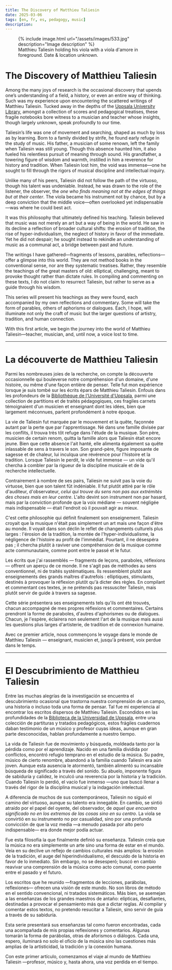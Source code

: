 ```yaml
---
title: The Discovery of Matthieu Taliesin
date: 2025-03-06
tags: [en, fr, es, pedagogy, music]
description: 
---
```


<figure>
{% include image.html url="/assets/images/533.jpg" description="Image description" %}

<figcaption>Matthieu Taliesin holding his viola with a viola d'amore in foreground. Date & location unknown.</figcaption>
</figure>

# The Discovery of Matthieu Taliesin

Among the many joys of research is the occasional discovery that upends one’s understanding of a field, a history, or even an entire way of thinking. Such was my experience upon encountering the scattered writings of Matthieu Taliesin. Tucked away in the depths of the [Uppsala University Library](https://en.wikipedia.org/wiki/Uppsala_University_Library), amongst a collection of scores and pedagogical treatises, these fragile notebooks bore witness to a musician and teacher whose insights, though largely unknown, speak profoundly to our time.

Taliesin’s life was one of movement and searching, shaped as much by loss as by learning. Born to a family divided by strife, he found early refuge in the study of music. His father, a musician of some renown, left the family when Taliesin was still young. Though this absence haunted him, it also fueled his relentless pursuit of meaning through sound. His grandfather, a towering figure of wisdom and warmth, instilled in him a reverence for history and tradition. When Taliesin lost him, the void was immense—one he sought to fill through the rigors of musical discipline and intellectual inquiry.

Unlike many of his peers, Taliesin did not follow the path of the virtuoso, though his talent was undeniable. Instead, he was drawn to the role of the listener, the observer, the *one who finds meaning not at the edges of things but at their center*. The viola became his instrument not by chance, but by a deep conviction that the middle voice—often overlooked yet indispensable—was where he could best act.

It was this philosophy that ultimately defined his teaching. Taliesin believed that music was not merely an art but a way of being in the world. He saw in its decline a reflection of broader cultural shifts: the erosion of tradition, the rise of hyper-individualism, the neglect of history in favor of the immediate. Yet he did not despair; he sought instead to rekindle an understanding of music as a communal act, a bridge between past and future.

The writings I have gathered—fragments of lessons, parables, reflections—offer a glimpse into this world. They are not method books in the conventional sense, nor are they systematic treatises. Rather, they resemble the teachings of the great masters of old: elliptical, challenging, meant to provoke thought rather than dictate rules. In compiling and commenting on these texts, I do not claim to resurrect Taliesin, but rather to serve as a guide through his wisdom.

This series will present his teachings as they were found, each accompanied by my own reflections and commentary. Some will take the form of parables, others of aphorisms or dialogues. Each, I hope, will illuminate not only the craft of music but the larger questions of artistry, tradition, and human connection.

With this first article, we begin the journey into the world of Matthieu Taliesin—teacher, musician, and, until now, a voice lost to time.

***

# La découverte de Matthieu Taliesin

Parmi les nombreuses joies de la recherche, on compte la découverte occasionnelle qui bouleverse notre compréhension d'un domaine, d'une histoire, ou même d'une façon entière de penser. Telle fut mon expérience lorsque je suis tombé sur les écrits épars de Matthieu Taliesin. Enfouis dans les profondeurs de la [Bibliothèque de l'Université d'Uppsala](https://fr.wikipedia.org/wiki/Bibliothèque_de_l%27université_d%27Uppsala), parmi une collection de partitions et de traités pédagogiques, ces fragiles carnets témoignaient d'un musicien et enseignant dont les idées, bien que largement méconnues, parlent profondément à notre époque.

La vie de Taliesin fut marquée par le mouvement et la quête, façonnée autant par la perte que par l'apprentissage. Né dans une famille divisée par les conflits, il trouva très tôt refuge dans l'étude de la musique. Son père, musicien de certain renom, quitta la famille alors que Taliesin était encore jeune. Bien que cette absence l'ait hanté, elle alimenta également sa quête inlassable de sens à travers le son. Son grand-père, figure imposante de sagesse et de chaleur, lui inculqua une révérence pour l'histoire et la tradition. Lorsque Taliesin le perdit, le vide fut immense — un vide qu'il chercha à combler par la rigueur de la discipline musicale et de la recherche intellectuelle.

Contrairement à nombre de ses pairs, Taliesin ne suivit pas la voie du virtuose, bien que son talent fût indéniable. Il fut plutôt attiré par le rôle d'auditeur, d'observateur, *celui qui trouve du sens non pas aux extrémités des choses mais en leur centre*. L'alto devint son instrument non par hasard, mais par la conviction profonde que la voix médiane — souvent négligée mais indispensable — était l'endroit où il pouvait agir au mieux.

C'est cette philosophie qui définit finalement son enseignement. Taliesin croyait que la musique n'était pas simplement un art mais une façon d'être au monde. Il voyait dans son déclin le reflet de changements culturels plus larges : l'érosion de la tradition, la montée de l'hyper-individualisme, la négligence de l'histoire au profit de l'immédiat. Pourtant, il ne désespéra pas ; il chercha plutôt à raviver une compréhension de la musique comme acte communautaire, comme pont entre le passé et le futur.

Les écrits que j'ai rassemblés — fragments de leçons, paraboles, réflexions — offrent un aperçu de ce monde. Il ne s'agit pas de méthodes au sens conventionnel, ni de traités systématiques. Ils ressemblent plutôt aux enseignements des grands maîtres d'autrefois : elliptiques, stimulants, destinés à provoquer la réflexion plutôt qu'à dicter des règles. En compilant et commentant ces textes, je ne prétends pas ressusciter Taliesin, mais plutôt servir de guide à travers sa sagesse.

Cette série présentera ses enseignements tels qu'ils ont été trouvés, chacun accompagné de mes propres réflexions et commentaires. Certains prendront la forme de paraboles, d'autres d'aphorismes ou de dialogues. Chacun, je l'espère, éclairera non seulement l'art de la musique mais aussi les questions plus larges d'artisterie, de tradition et de connexion humaine.

Avec ce premier article, nous commençons le voyage dans le monde de Matthieu Taliesin — enseignant, musicien et, jusqu'à présent, voix perdue dans le temps.

***

# El Descubrimiento de Matthieu Taliesin

Entre las muchas alegrías de la investigación se encuentra el descubrimiento ocasional que trastorna nuestra comprensión de un campo, una historia o incluso toda una forma de pensar. Tal fue mi experiencia al encontrar los escritos dispersos de Matthieu Taliesin. Escondidos en las profundidades de la [Biblioteca de la Universidad de Uppsala](https://es.wikipedia.org/wiki/Biblioteca_de_la_Universidad_de_Upsala), entre una colección de partituras y tratados pedagógicos, estos frágiles cuadernos daban testimonio de un músico y profesor cuyas ideas, aunque en gran parte desconocidas, hablan profundamente a nuestro tiempo.

La vida de Taliesin fue de movimiento y búsqueda, moldeada tanto por la pérdida como por el aprendizaje. Nacido en una familia dividida por conflictos, encontró refugio temprano en el estudio de la música. Su padre, músico de cierto renombre, abandonó a la familia cuando Taliesin era aún joven. Aunque esta ausencia le atormentó, también alimentó su incansable búsqueda de significado a través del sonido. Su abuelo, imponente figura de sabiduría y calidez, le inculcó una reverencia por la historia y la tradición. Cuando Taliesin lo perdió, el vacío fue inmenso —uno que buscó llenar a través del rigor de la disciplina musical y la indagación intelectual.

A diferencia de muchos de sus contemporáneos, Taliesin no siguió el camino del virtuoso, aunque su talento era innegable. En cambio, se sintió atraído por el papel del oyente, del observador, de *aquel que encuentra significado no en los extremos de las cosas sino en su centro*. La viola se convirtió en su instrumento no por casualidad, sino por una profunda convicción de que la voz media —a menudo pasada por alto pero indispensable— era donde mejor podía actuar.

Fue esta filosofía la que finalmente definió su enseñanza. Taliesin creía que la música no era simplemente un arte sino una forma de estar en el mundo. Veía en su declive un reflejo de cambios culturales más amplios: la erosión de la tradición, el auge del hiperindividualismo, el descuido de la historia en favor de lo inmediato. Sin embargo, no se desesperó; buscó en cambio reavivar una comprensión de la música como acto comunal, como puente entre el pasado y el futuro.

Los escritos que he reunido —fragmentos de lecciones, parábolas, reflexiones— ofrecen una visión de este mundo. No son libros de método en el sentido convencional, ni tratados sistemáticos. Más bien, se asemejan a las enseñanzas de los grandes maestros de antaño: elípticas, desafiantes, destinadas a provocar el pensamiento más que a dictar reglas. Al compilar y comentar estos textos, no pretendo resucitar a Taliesin, sino servir de guía a través de su sabiduría.

Esta serie presentará sus enseñanzas tal como fueron encontradas, cada una acompañada de mis propias reflexiones y comentarios. Algunas tomarán la forma de parábolas, otras de aforismos o diálogos. Cada una, espero, iluminará no solo el oficio de la música sino las cuestiones más amplias de la artisticidad, la tradición y la conexión humana.

Con este primer artículo, comenzamos el viaje al mundo de Matthieu Taliesin —profesor, músico y, hasta ahora, una voz perdida en el tiempo.
